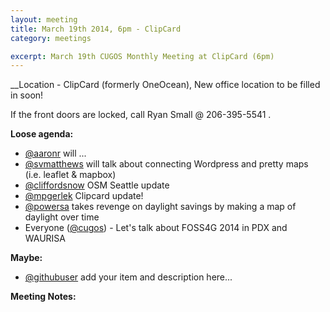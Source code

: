 ```yaml
---
layout: meeting
title: March 19th 2014, 6pm - ClipCard
category: meetings

excerpt: March 19th CUGOS Monthly Meeting at ClipCard (6pm)
---
```


__Location -  ClipCard (formerly OneOcean), New office location to be filled in soon!

If the front doors are locked, call Ryan Small @ 206-395-5541 .

__Loose agenda:__

- [@aaronr](https://github.com/aaronr) will ...
- [@svmatthews](https://github.com/svmatthews) will talk about connecting Wordpress and pretty maps (i.e. leaflet & mapbox)
- [@cliffordsnow](https://github.com/cliffordsnow) OSM Seattle update
- [@mpgerlek](https://www.example.com/) Clipcard update!
- [@powersa](https://github.com/powersa) takes revenge on daylight savings by making a map of daylight over time
- Everyone ([@cugos](https://github.com/cugos)) - Let's talk about FOSS4G 2014 in PDX and WAURISA

__Maybe:__

- [@githubuser](https://yoururl.com/) add your item and description here...

__Meeting Notes:__

